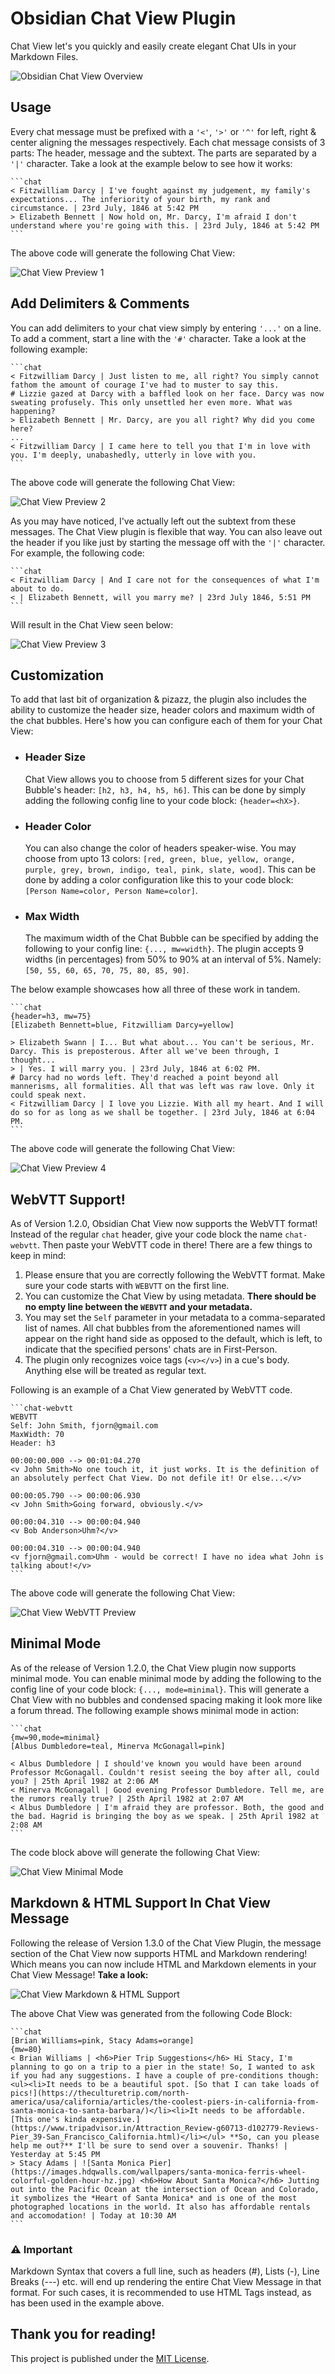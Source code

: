 # Obsidian Chat View Plugin
Chat View let's you quickly and easily create elegant Chat UIs in your Markdown Files.

![Obsidian Chat View Overview](https://github.com/adifyr/obsidian-chat-view/raw/master/images/obsidian_chatview_plugin.jpg)

## Usage

Every chat message must be prefixed with a `'<'`, `'>'` or `'^'` for left, right & center aligning the messages respectively. Each chat message consists of 3 parts: The header, message and the subtext. The parts are separated by a `'|'` character. Take a look at the example below to see how it works:
~~~
```chat
< Fitzwilliam Darcy | I've fought against my judgement, my family's expectations... The inferiority of your birth, my rank and circumstance. | 23rd July, 1846 at 5:42 PM
> Elizabeth Bennett | Now hold on, Mr. Darcy, I'm afraid I don't understand where you're going with this. | 23rd July, 1846 at 5:42 PM
```
~~~
The above code will generate the following Chat View:

![Chat View Preview 1](https://github.com/adifyr/obsidian-chat-view/raw/master/images/chatview_preview1.jpg)

## Add Delimiters & Comments
You can add delimiters to your chat view simply by entering `'...'` on a line. To add a comment, start a line with the `'#'` character. Take a look at the following example:

~~~
```chat
< Fitzwilliam Darcy | Just listen to me, all right? You simply cannot fathom the amount of courage I've had to muster to say this.
# Lizzie gazed at Darcy with a baffled look on her face. Darcy was now sweating profusely. This only unsettled her even more. What was happening?
> Elizabeth Bennett | Mr. Darcy, are you all right? Why did you come here?
...
< Fitzwilliam Darcy | I came here to tell you that I'm in love with you. I'm deeply, unabashedly, utterly in love with you.
```
~~~

The above code will generate the following Chat View:

![Chat View Preview 2](https://github.com/adifyr/obsidian-chat-view/raw/master/images/chatview_preview2.jpg)

As you may have noticed, I've actually left out the subtext from these messages. The Chat View plugin is flexible that way. You can also leave out the header if you like just by starting the message off with the `'|'` character. For example, the following code:

~~~
```chat
< Fitzwilliam Darcy | And I care not for the consequences of what I'm about to do.
< | Elizabeth Bennett, will you marry me? | 23rd July 1846, 5:51 PM
```
~~~

Will result in the Chat View seen below:

![Chat View Preview 3](https://github.com/adifyr/obsidian-chat-view/raw/master/images/chatview_preview3.jpg)

## Customization
To add that last bit of organization & pizazz, the plugin also includes the ability to customize the header size, header colors and maximum width of the chat bubbles. Here's how you can configure each of them for your Chat View:

- ### Header Size
    Chat View allows you to choose from 5 different sizes for your Chat Bubble's header: `[h2, h3, h4, h5, h6]`. This can be done by simply adding the following config line to your code block: `{header=<hX>}`.

- ### Header Color
    You can also change the color of headers speaker-wise. You may choose from upto 13 colors: `[red, green, blue, yellow, orange, purple, grey, brown, indigo, teal, pink, slate, wood]`. This can be done by adding a color configuration like this to your code block: `[Person Name=color, Person Name=color]`.

- ### Max Width
    The maximum width of the Chat Bubble can be specified by adding the following to your config line: `{..., mw=width}`. The plugin accepts 9 widths (in percentages) from 50% to 90% at an interval of 5%. Namely: `[50, 55, 60, 65, 70, 75, 80, 85, 90]`.

The below example showcases how all three of these work in tandem.
~~~
```chat
{header=h3, mw=75}
[Elizabeth Bennett=blue, Fitzwilliam Darcy=yellow]

> Elizabeth Swann | I... But what about... You can't be serious, Mr. Darcy. This is preposterous. After all we've been through, I thought...
> | Yes. I will marry you. | 23rd July, 1846 at 6:02 PM.
# Darcy had no words left. They'd reached a point beyond all mannerisms, all formalities. All that was left was raw love. Only it could speak next.
< Fitzwilliam Darcy | I love you Lizzie. With all my heart. And I will do so for as long as we shall be together. | 23rd July, 1846 at 6:04 PM.
```
~~~

The above code will generate the following Chat View:

![Chat View Preview 4](https://github.com/adifyr/obsidian-chat-view/raw/master/images/chatview_preview4.jpg)

## WebVTT Support!

As of Version 1.2.0, Obsidian Chat View now supports the WebVTT format! Instead of the regular `chat` header, give your code block the name `chat-webvtt`. Then paste your WebVTT code in there! There are a few things to keep in mind:

1. Please ensure that you are correctly following the WebVTT format. Make sure your code starts with `WEBVTT` on the first line.
2. You can customize the Chat View by using metadata. **There should be no empty line between the `WEBVTT` and your metadata.**
3. You may set the `Self` parameter in your metadata to a comma-separated list of names. All chat bubbles from the aforementioned names will appear on the right hand side as opposed to the default, which is left, to indicate that the specified persons' chats are in First-Person.
4. The plugin only recognizes voice tags (`<v></v>`) in a cue's body. Anything else will be treated as regular text.

Following is an example of a Chat View generated by WebVTT code.

~~~
```chat-webvtt
WEBVTT
Self: John Smith, fjorn@gmail.com
MaxWidth: 70
Header: h3

00:00:00.000 --> 00:01:04.270
<v John Smith>No one touch it, it just works. It is the definition of an absolutely perfect Chat View. Do not defile it! Or else...</v>

00:00:05.790 --> 00:00:06.930
<v John Smith>Going forward, obviously.</v>

00:00:04.310 --> 00:00:04.940
<v Bob Anderson>Uhm?</v>

00:00:04.310 --> 00:00:04.940
<v fjorn@gmail.com>Uhm - would be correct! I have no idea what John is talking about!</v>
```
~~~

The above code will generate the following Chat View:

![Chat View WebVTT Preview](https://github.com/adifyr/obsidian-chat-view/raw/master/images/chatview_preview_webvtt.jpg)

## Minimal Mode

As of the release of Version 1.2.0, the Chat View plugin now supports minimal mode. You can enable minimal mode by adding the following to the config line of your code block: `{..., mode=minimal}`. This will generate a Chat View with no bubbles and condensed spacing making it look more like a forum thread. The following example shows minimal mode in action:

~~~
```chat
{mw=90,mode=minimal}
[Albus Dumbledore=teal, Minerva McGonagall=pink]

< Albus Dumbledore | I should've known you would have been around Professor McGonagall. Couldn't resist seeing the boy after all, could you? | 25th April 1982 at 2:06 AM
< Minerva McGonagall | Good evening Professor Dumbledore. Tell me, are the rumors really true? | 25th April 1982 at 2:07 AM
< Albus Dumbledore | I'm afraid they are professor. Both, the good and the bad. Hagrid is bringing the boy as we speak. | 25th April 1982 at 2:08 AM
```
~~~

The code block above will generate the following Chat View:

![Chat View Minimal Mode](https://github.com/adifyr/obsidian-chat-view/raw/master/images/chatview_preview_minimal.jpg)

## Markdown & HTML Support In Chat View Message

Following the release of Version 1.3.0 of the Chat View Plugin, the message section of the Chat View now supports HTML and Markdown rendering! Which means you can now include HTML and Markdown elements in your Chat View Message! **Take a look:**

![Chat View Markdown & HTML Support](https://github.com/adifyr/obsidian-chat-view/blob/master/images/chatview_preview_md_html.gif)

The above Chat View was generated from the following Code Block:

~~~
```chat
[Brian Williams=pink, Stacy Adams=orange]
{mw=80}
< Brian Williams | <h6>Pier Trip Suggestions</h6> Hi Stacy, I'm planning to go on a trip to a pier in the state! So, I wanted to ask if you had any suggestions. I have a couple of pre-conditions though: <ul><li>It needs to be a beautiful spot. [So that I can take loads of pics!](https://theculturetrip.com/north-america/usa/california/articles/the-coolest-piers-in-california-from-santa-monica-to-santa-barbara/)</li><li>It needs to be affordable. [This one's kinda expensive.](https://www.tripadvisor.in/Attraction_Review-g60713-d102779-Reviews-Pier_39-San_Francisco_California.html)</li></ul> **So, can you please help me out?** I'll be sure to send over a souvenir. Thanks! | Yesterday at 5:45 PM
> Stacy Adams | ![Santa Monica Pier](https://images.hdqwalls.com/wallpapers/santa-monica-ferris-wheel-colorful-golden-hour-hz.jpg) <h6>How About Santa Monica?</h6> Jutting out into the Pacific Ocean at the intersection of Ocean and Colorado, it symbolizes the *Heart of Santa Monica* and is one of the most photographed locations in the world. It also has affordable rentals and accomodation! | Today at 10:30 AM
```
~~~

### ⚠️ Important
Markdown Syntax that covers a full line, such as headers (#), Lists (-), Line Breaks (---) etc. will end up rendering the entire Chat View Message in that format. For such cases, it is recommended to use HTML Tags instead, as has been used in the example above. 

## Thank you for reading!

This project is published under the [MIT License](LICENSE).
